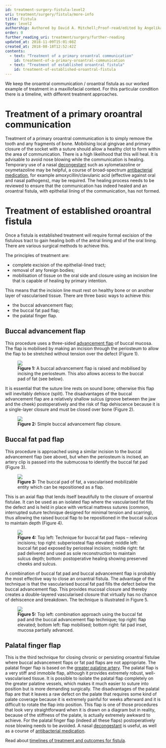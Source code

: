 ```yaml
---
id: treatment-surgery-fistula-level2
uri: treatment/surgery/fistula/more-info
title: Fistula
type: level2
authorship: Authored by David A. Mitchell;Proof-read/edited by Angelika Sebald
order: 0
further_reading_uri: treatment/surgery/further-reading
updated_at: 2018-11-09T15:01:08Z
created_at: 2018-08-18T12:52:42Z
contents:
  - text: "Treatment of a primary oroantral communication"
    id: treatment-of-a-primary-oroantral-communication
  - text: "Treatment of established oroantral fistula"
    id: treatment-of-established-oroantral-fistula
---
```


<p>We keep the oroantral communication / oroantral fistula as our
    worked example of treatment in a maxillofacial context. For
    this particular condition there is a timeline, with different
    treatment approaches.</p>
<h1 id="treatment-of-a-primary-oroantral-communication">Treatment of a primary oroantral communication</h1>
<p>Treatment of a primary oroantral communication is to simply remove
    the tooth and any fragments of bone. Mobilising local gingivae
    and primary closure of the socket with a suture should allow
    a healthy clot to form within the area of communication.
    There is a high likelihood that this will heal. It is advisable
    to avoid nose blowing while the communication is healing.
    Temporary use of a nasal <a href="/treatment/other/medication/miscellaneous/decongestant">decongestant</a>    such as xylometazoline or oxymetazoline may be helpful, a
    course of broad-spectrum <a href="/treatment/other/medication/infection">antibacterial medication</a>,
    for example amoxycillin/clavulanic acid (effective against
    oral and nasal pathogens), may be required. The healing process
    needs to be reviewed to ensure that the communication has
    indeed healed and an oroantral fistula, with epithelial lining
    of the communication, has not formed.</p>
<h1 id="treatment-of-established-oroantral-fistula">Treatment of established oroantral fistula</h1>
<p>Once a fistula is established treatment will require formal excision
    of the fistulous tract to gain healing both of the antral
    lining and of the oral lining. There are various surgical
    methods to achieve this.</p>
<p>The principles of treatment are:</p>
<ul>
    <li>complete excision of the epithelial-lined tract;</li>
    <li>removal of any foreign bodies;</li>
    <li>mobilisation of tissue on the oral side and closure using
        an incision line that is capable of healing by primary
        intention.</li>
</ul>
<p>This means that the incision line must rest on healthy bone or
    on another layer of vascularised tissue. There are three
    basic ways to achieve this:</p>
<ul>
    <li>the buccal advancement flap;</li>
    <li>the buccal fat pad flap;</li>
    <li>the palatal finger flap.</li>
</ul>
<h2>Buccal advancement flap</h2>
<p>This procedure uses a three-sided <a href="/treatment/surgery/cancer/facial-skin-cancer/more-info">advancement flap</a>    of buccal mucosa. The flap is mobilised by making an incision
    through the periosteum to allow the flap to be stretched
    without tension over the defect (Figure 1).</p>
<figure><img src="/treatment-surgery-fistula-level2-figure1.jpg">
    <figcaption><strong>Figure 1:</strong> A buccal advancement flap is raised
        and mobilised by incising the periosteum. This also allows
        access to the buccal pad of fat (see below).</figcaption>
</figure>
<p>It is essential that the suture line rests on sound bone; otherwise
    this flap will inevitably dehisce (split). The disadvantages
    of the buccal advancement flap are a relatively shallow sulcus
    (groove between the jaw and the cheek) postoperatively and
    the risk of flap dehiscence because it is a single-layer
    closure and must be closed over bone (Figure 2).</p>
<figure><img src="/treatment-surgery-fistula-level2-figure2.jpg">
    <figcaption><strong>Figure 2:</strong> Simple buccal advancement flap
        closure.</figcaption>
</figure>
<h2>Buccal fat pad flap</h2>
<p>This procedure is approached using a similar incision to the
    buccal advancement flap (see above), but when the periosteum
    is incised, an artery clip is passed into the submucosa to
    identify the buccal fat pad (Figure 3).</p>
<figure><img src="/treatment-surgery-fistula-level2-figure3.jpg">
    <figcaption><strong>Figure 3:</strong> The buccal pad of fat, a vascularised
        mobilizable entity which can be repositioned as a flap.</figcaption>
</figure>
<p>This is an axial flap that lends itself beautifully to the closure
    of oroantral fistulae. It can be used as an isolated flap
    where the vascularised fat fills the defect and is held in
    place with vertical mattress sutures (common, interrupted
    suture technique designed for minimal tension and scarring),
    thus allowing the raised buccal flap to be repositioned in
    the buccal sulcus to maintain depth (Figure 4).</p>
<figure><img src="/treatment-surgery-fistula-level2-figure4.jpg">
    <figcaption><strong>Figure 4:</strong> Top left: Technique for buccal
        fat pad flaps – relieving incisions; top right: subperiosteal
        flap elevated; middle left: buccal fat pad exposed by
        periosteal incision; middle right: fat pad delivered
        and used as sole reconstruction to maintain sulcus depth;
        bottom: postoperative healing showing preserved cheeks
        and sulcus.</figcaption>
</figure>
<p>A combination of buccal fat pad and buccal advancement flap is
    probably the most effective way to close an oroantral fistula.
    The advantage of the technique is that the vascularised buccal
    fat pad fills the defect below the buccal advancement flap.
    This provides mucosal closure and thereby creates a double-layered
    vascularised closure that virtually has no chance of dehiscence
    and breakdown. The technique is illustrated in Figure 5.</p>
<figure><img src="/treatment-surgery-fistula-level2-figure5.jpg">
    <figcaption><strong>Figure 5:</strong> Top left: combination approach
        using the buccal fat pad and the buccal advancement flap
        technique; top right: flap elevated; bottom left: flap
        mobilised; bottom right: fat pad inset, mucosa partially
        advanced.</figcaption>
</figure>
<h2>Palatal finger flap</h2>
<p>This is the third technique for closing chronic or persisting
    oroantral fistulae where buccal advancement flaps or fat
    pad flaps are not appropriate. The palatal finger flap is
    based on the <a href="/diagnosis/anatomy">greater palatine artery</a>.
    The palatal flap is a very stiff and immobile flap, although
    it provides extremely robust, well-vascularised tissue. It
    is possible to isolate the palatal flap completely on the
    greater palatine vessels, which makes it much easier to suture
    into position but is more demanding surgically. The disadvantages
    of the palatal flap are that it leaves a raw defect on the
    palate that requires some kind of palate coverage because
    it is extremely painful for weeks afterward and it is difficult
    to rotate the flap into position. This flap is one of those
    procedures that look very straightforward when it is drawn
    on a diagram but in reality, because of the stiffness of
    the palate, is actually extremely awkward to achieve. For
    the palatal finger flap (indeed all these flaps) postoperatively
    nose blowing needs to be avoided. A nasal <a href="/treatment/other/medication/miscellaneous/decongestant">decongestant</a>    is useful, as well as a course of <a href="/treatment/other/medication/infection">antibacterial medication</a>.</p>
<p>Read about <a href="/treatment/timelines/fistula">timelines of treatment and outcomes for fistula</a>.</p>
